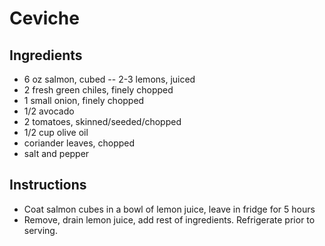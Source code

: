 # Ceviche

## Ingredients
- 6 oz salmon, cubed
-- 2-3 lemons, juiced
- 2 fresh green chiles, finely chopped
- 1 small onion, finely chopped
- 1/2 avocado
- 2 tomatoes, skinned/seeded/chopped
- 1/2 cup olive oil
- coriander leaves, chopped
- salt and pepper

## Instructions 
* Coat salmon cubes in a bowl of lemon juice, leave in fridge for 5 hours
* Remove, drain lemon juice, add rest of ingredients. Refrigerate prior to serving.

